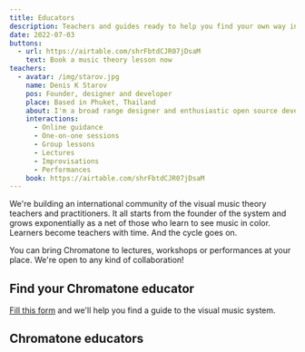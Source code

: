 ```yaml
---
title: Educators
description: Teachers and guides ready to help you find your own way into music
date: 2022-07-03
buttons:
  - url: https://airtable.com/shrFbtdCJR07jDsaM
    text: Book a music theory lesson now
teachers:
  - avatar: /img/starov.jpg
    name: Denis K Starov
    pos: Founder, designer and developer
    place: Based in Phuket, Thailand
    about: I'm a broad range designer and enthusiastic open source developer. So I explore music with the web browser. And share my experiments and explorations with everyone here.
    interactions:
      - Online guidance
      - One-on-one sessions
      - Group lessons
      - Lectures
      - Improvisations
      - Performances
    book: https://airtable.com/shrFbtdCJR07jDsaM
---
```


We're building an international community of the visual music theory teachers and practitioners. It all starts from the founder of the system and grows exponentially as a net of those who learn to see music in color. Learners become teachers with time. And the cycle goes on.

You can bring Chromatone to lectures, workshops or performances at your place. We're open to any kind of collaboration!

## Find your Chromatone educator

[Fill this form](https://airtable.com/shrFbtdCJR07jDsaM) and we'll help you find a guide to the visual music system.

## Chromatone educators

<author-card v-for="teacher in $frontmatter.teachers" :key="teacher" :author="teacher"  />
